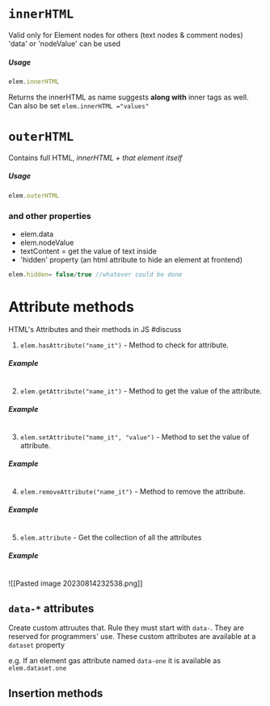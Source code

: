 
# `innerHTML`
Valid only for Element nodes for others (text nodes & comment nodes) 'data' or 'nodeValue' can be used
##### Usage
```js
elem.innerHTML
```
Returns the innerHTML as name suggests **along with** inner tags as well.
Can also be set `elem.innerHTML ="values"`

# `outerHTML` 
Contains full HTML, *innerHTML + that element itself* 
##### Usage
```js
elem.outerHTML
``` 


### and other properties
- elem.data
- elem.nodeValue
- textContent = get the value of text inside
- 'hidden' property (an html attribute to hide an element at frontend)
```js
elem.hidden= false/true //whatever could be done
```


# Attribute methods
HTML's Attributes and their methods in JS
#discuss 

1. `elem.hasAttribute("name_it")` - Method to check for attribute.
##### Example
```js

```

2. `elem.getAttribute("name_it")` - Method to get the value of the attribute.
##### Example
```js

```

3. `elem.setAttribute("name_it", "value")` - Method to set the value of attribute.
##### Example
```js

```

4. `elem.removeAttribute("name_it")` - Method to remove the attribute.
##### Example
```js

```

5. `elem.attribute` - Get the collection of all the attributes 
##### Example
```js

```
![[Pasted image 20230814232538.png]]

## `data-*` attributes
Create custom attruutes that. Rule they must start with `data-`. They are reserved for programmers' use.
These custom attributes are available at a `dataset` property 

e.g. If an element gas attribute named `data-one` it is available as `elem.dataset.one`

## Insertion methods 
